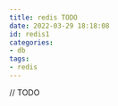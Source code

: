```yaml
---
title: redis TODO
date: 2022-03-29 18:18:08
id: redis1
categories:
- db
tags:
- redis
---
```






// TODO
